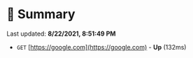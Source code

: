 # 📖 Summary
Last updated: **8/22/2021, 8:51:49 PM**

- `GET` [https://google.com](https://google.com) - **Up** (132ms)
